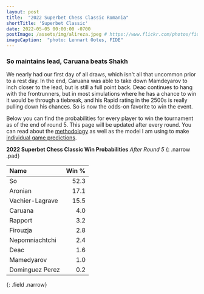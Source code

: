 ```yaml
---
layout: post
title:  "2022 Superbet Chess Classic Romania"
shortTitle: 'Superbet Classic'
date: 2022-05-05 00:00:00 -0700
postImage: /assets/img/alireza.jpeg # https://www.flickr.com/photos/fide/51782665101/in/photolist-2mTRGfH-2mF3T2E-2mFPiS8-2mGLprG-2mFPiSP-2mGHx2B-2mFraoE-2mH8cTG-2mGWPqT-2mbnW9r-2mbMGAE-2mFFqui-2mFTz2N-2mUmAc9-2mGhtwZ-2mbC9n9-2mFRHrs-2mFDYtd-2mGjizs-2mHa4JP-2mbihND-2mHccpR-2mGKNVX-2mGrZgb-2mbKy8k-2mGp2pN-2mGQHfx-2mbNKm2-2mGoSmJ-2mGoSoC-2mFRfug-2mFRfqP-2mFUBEj-2mFVCsk-2mFSnPS-2mFVCmy-2mGrg6K-2mFJEpo-2mHbFrj-2mHbFoi-2mH9npq-2mHcFF6-2mFDgYa-2mHcbab-2mK1g2L-2mGWPuF-2mH18QK-2mGZ8oD-2mGWPwE-2mGWPM4
imageCaption:  "photo: Lennart Ootes, FIDE"
---
```

<script src="https://cdn.plot.ly/plotly-latest.min.js"></script> 
<style>
    .field td {padding: 3px 3px; }
    .field th {padding: 3px 3px; }
    .narrow {width: 50%; margin: auto;}
    .post-header{
        margin-bottom: 10px;
    }
    .post-title{
        margin-bottom: 10px;
    }
    .pad{
        padding: 5px;
    }
.postImage {
  display: block;
  text-align: center;
  margin-left: auto;
  margin-right: auto;
  font-size: 12px;
  max-height: 300px;
  padding-top: 0px;
}

.postImage img {
  height: auto;
  max-height: 300px;
}

.caption {
  display: block;
  text-align: center;
  margin-left: auto;
  margin-right: auto;
  font-size: 12px;
}
</style>

### So maintains lead, Caruana beats Shakh
We nearly had our first day of all draws, which isn't all that uncommon prior to a rest day. In the end, Caruana was able to take down Mamdeyarov to inch closer to the lead, but is still a full point back. Deac continues to hang with the frontrunners, but in most simulations where he has a chance to win it would be through a tiebreak, and his Rapid rating in the 2500s is really pulling down his chances. So is now the odds-on favorite to win the event.

Below you can find the probabilities for every player to win the tournament as of the end of round 5. This page will be updated after every round. You can read about the [methodology][meth] as well as the model I am using to make [individual game predictions][model].

**2022 Superbet Chess Classic Win Probabilities**
*After Round 5*
{: .narrow .pad}

| Name            | Win % |
|:----------------|------:|
| So              |  52.3 |
| Aronian         |  17.1 |
| Vachier-Lagrave |  15.5 |
| Caruana         |   4.0 |
| Rapport         |   3.2 |
| Firouzja        |   2.8 |
| Nepomniachtchi  |   2.4 |
| Deac            |   1.6 |
| Mamedyarov      |   1.0 |
| Dominguez Perez |   0.2 |
{: .field .narrow}

<br>
<div>                            <div id="77209eef-c0b9-4b8c-b86a-de82a1f4739c" class="plotly-graph-div" style="height:100%; width:100%;"></div>            <script type="text/javascript">                                    window.PLOTLYENV=window.PLOTLYENV || {};                                    if (document.getElementById("77209eef-c0b9-4b8c-b86a-de82a1f4739c")) {                    Plotly.newPlot(                        "77209eef-c0b9-4b8c-b86a-de82a1f4739c",                        [{"hovertemplate":"Win %{y}%","legendgroup":"Firouzja","line":{"color":"#636efa","dash":"solid"},"marker":{"symbol":"circle"},"mode":"lines","name":"Firouzja","orientation":"v","showlegend":true,"x":["Pre","Round 1","Round 2","Round 3","Round 4","Round 5"],"xaxis":"x","y":[15.0,19.0,3.2,6.3,3.1,2.8],"yaxis":"y","type":"scatter"},{"hovertemplate":"Win %{y}%","legendgroup":"Caruana","line":{"color":"#EF553B","dash":"solid"},"marker":{"symbol":"circle"},"mode":"lines","name":"Caruana","orientation":"v","showlegend":true,"x":["Pre","Round 1","Round 2","Round 3","Round 4","Round 5"],"xaxis":"x","y":[14.3,11.1,15.8,7.8,6.3,4.0],"yaxis":"y","type":"scatter"},{"hovertemplate":"Win %{y}%","legendgroup":"Nepomniachtchi","line":{"color":"#00cc96","dash":"solid"},"marker":{"symbol":"circle"},"mode":"lines","name":"Nepomniachtchi","orientation":"v","showlegend":true,"x":["Pre","Round 1","Round 2","Round 3","Round 4","Round 5"],"xaxis":"x","y":[12.4,14.7,31.7,31.9,8.3,2.4],"yaxis":"y","type":"scatter"},{"hovertemplate":"Win %{y}%","legendgroup":"So","line":{"color":"#ab63fa","dash":"solid"},"marker":{"symbol":"circle"},"mode":"lines","name":"So","orientation":"v","showlegend":true,"x":["Pre","Round 1","Round 2","Round 3","Round 4","Round 5"],"xaxis":"x","y":[11.8,22.6,24.5,26.2,32.7,52.3],"yaxis":"y","type":"scatter"},{"hovertemplate":"Win %{y}%","legendgroup":"Rapport","line":{"color":"#FFA15A","dash":"solid"},"marker":{"symbol":"circle"},"mode":"lines","name":"Rapport","orientation":"v","showlegend":true,"x":["Pre","Round 1","Round 2","Round 3","Round 4","Round 5"],"xaxis":"x","y":[11.6,14.2,9.5,3.2,1.6,3.2],"yaxis":"y","type":"scatter"},{"hovertemplate":"Win %{y}%","legendgroup":"Aronian","line":{"color":"#19d3f3","dash":"solid"},"marker":{"symbol":"circle"},"mode":"lines","name":"Aronian","orientation":"v","showlegend":true,"x":["Pre","Round 1","Round 2","Round 3","Round 4","Round 5"],"xaxis":"x","y":[11.0,4.0,5.7,7.1,22.9,17.1],"yaxis":"y","type":"scatter"},{"hovertemplate":"Win %{y}%","legendgroup":"Mamedyarov","line":{"color":"#FF6692","dash":"solid"},"marker":{"symbol":"circle"},"mode":"lines","name":"Mamedyarov","orientation":"v","showlegend":true,"x":["Pre","Round 1","Round 2","Round 3","Round 4","Round 5"],"xaxis":"x","y":[9.3,2.5,0.8,3.9,2.2,1.0],"yaxis":"y","type":"scatter"},{"hovertemplate":"Win %{y}%","legendgroup":"Vachier-Lagrave","line":{"color":"#B6E880","dash":"solid"},"marker":{"symbol":"circle"},"mode":"lines","name":"Vachier-Lagrave","orientation":"v","showlegend":true,"x":["Pre","Round 1","Round 2","Round 3","Round 4","Round 5"],"xaxis":"x","y":[7.1,7.0,2.4,5.5,21.2,15.5],"yaxis":"y","type":"scatter"},{"hovertemplate":"Win %{y}%","legendgroup":"Dominguez Perez","line":{"color":"#FF97FF","dash":"solid"},"marker":{"symbol":"circle"},"mode":"lines","name":"Dominguez Perez","orientation":"v","showlegend":true,"x":["Pre","Round 1","Round 2","Round 3","Round 4","Round 5"],"xaxis":"x","y":[6.9,3.3,6.4,4.9,0.2,0.2],"yaxis":"y","type":"scatter"},{"hovertemplate":"Win %{y}%","legendgroup":"Deac","line":{"color":"#FECB52","dash":"solid"},"marker":{"symbol":"circle"},"mode":"lines","name":"Deac","orientation":"v","showlegend":true,"x":["Pre","Round 1","Round 2","Round 3","Round 4","Round 5"],"xaxis":"x","y":[0.6,1.6,0.0,3.1,1.6,1.6],"yaxis":"y","type":"scatter"}],                        {"hovermode":"x unified","legend":{"title":{"text":"Name"},"tracegroupgap":0},"margin":{"t":60},"template":{"data":{"barpolar":[{"marker":{"line":{"color":"white","width":0.5},"pattern":{"fillmode":"overlay","size":10,"solidity":0.2}},"type":"barpolar"}],"bar":[{"error_x":{"color":"rgb(36,36,36)"},"error_y":{"color":"rgb(36,36,36)"},"marker":{"line":{"color":"white","width":0.5},"pattern":{"fillmode":"overlay","size":10,"solidity":0.2}},"type":"bar"}],"carpet":[{"aaxis":{"endlinecolor":"rgb(36,36,36)","gridcolor":"white","linecolor":"white","minorgridcolor":"white","startlinecolor":"rgb(36,36,36)"},"baxis":{"endlinecolor":"rgb(36,36,36)","gridcolor":"white","linecolor":"white","minorgridcolor":"white","startlinecolor":"rgb(36,36,36)"},"type":"carpet"}],"choropleth":[{"colorbar":{"outlinewidth":1,"tickcolor":"rgb(36,36,36)","ticks":"outside"},"type":"choropleth"}],"contourcarpet":[{"colorbar":{"outlinewidth":1,"tickcolor":"rgb(36,36,36)","ticks":"outside"},"type":"contourcarpet"}],"contour":[{"colorbar":{"outlinewidth":1,"tickcolor":"rgb(36,36,36)","ticks":"outside"},"colorscale":[[0.0,"#440154"],[0.1111111111111111,"#482878"],[0.2222222222222222,"#3e4989"],[0.3333333333333333,"#31688e"],[0.4444444444444444,"#26828e"],[0.5555555555555556,"#1f9e89"],[0.6666666666666666,"#35b779"],[0.7777777777777778,"#6ece58"],[0.8888888888888888,"#b5de2b"],[1.0,"#fde725"]],"type":"contour"}],"heatmapgl":[{"colorbar":{"outlinewidth":1,"tickcolor":"rgb(36,36,36)","ticks":"outside"},"colorscale":[[0.0,"#440154"],[0.1111111111111111,"#482878"],[0.2222222222222222,"#3e4989"],[0.3333333333333333,"#31688e"],[0.4444444444444444,"#26828e"],[0.5555555555555556,"#1f9e89"],[0.6666666666666666,"#35b779"],[0.7777777777777778,"#6ece58"],[0.8888888888888888,"#b5de2b"],[1.0,"#fde725"]],"type":"heatmapgl"}],"heatmap":[{"colorbar":{"outlinewidth":1,"tickcolor":"rgb(36,36,36)","ticks":"outside"},"colorscale":[[0.0,"#440154"],[0.1111111111111111,"#482878"],[0.2222222222222222,"#3e4989"],[0.3333333333333333,"#31688e"],[0.4444444444444444,"#26828e"],[0.5555555555555556,"#1f9e89"],[0.6666666666666666,"#35b779"],[0.7777777777777778,"#6ece58"],[0.8888888888888888,"#b5de2b"],[1.0,"#fde725"]],"type":"heatmap"}],"histogram2dcontour":[{"colorbar":{"outlinewidth":1,"tickcolor":"rgb(36,36,36)","ticks":"outside"},"colorscale":[[0.0,"#440154"],[0.1111111111111111,"#482878"],[0.2222222222222222,"#3e4989"],[0.3333333333333333,"#31688e"],[0.4444444444444444,"#26828e"],[0.5555555555555556,"#1f9e89"],[0.6666666666666666,"#35b779"],[0.7777777777777778,"#6ece58"],[0.8888888888888888,"#b5de2b"],[1.0,"#fde725"]],"type":"histogram2dcontour"}],"histogram2d":[{"colorbar":{"outlinewidth":1,"tickcolor":"rgb(36,36,36)","ticks":"outside"},"colorscale":[[0.0,"#440154"],[0.1111111111111111,"#482878"],[0.2222222222222222,"#3e4989"],[0.3333333333333333,"#31688e"],[0.4444444444444444,"#26828e"],[0.5555555555555556,"#1f9e89"],[0.6666666666666666,"#35b779"],[0.7777777777777778,"#6ece58"],[0.8888888888888888,"#b5de2b"],[1.0,"#fde725"]],"type":"histogram2d"}],"histogram":[{"marker":{"line":{"color":"white","width":0.6}},"type":"histogram"}],"mesh3d":[{"colorbar":{"outlinewidth":1,"tickcolor":"rgb(36,36,36)","ticks":"outside"},"type":"mesh3d"}],"parcoords":[{"line":{"colorbar":{"outlinewidth":1,"tickcolor":"rgb(36,36,36)","ticks":"outside"}},"type":"parcoords"}],"pie":[{"automargin":true,"type":"pie"}],"scatter3d":[{"line":{"colorbar":{"outlinewidth":1,"tickcolor":"rgb(36,36,36)","ticks":"outside"}},"marker":{"colorbar":{"outlinewidth":1,"tickcolor":"rgb(36,36,36)","ticks":"outside"}},"type":"scatter3d"}],"scattercarpet":[{"marker":{"colorbar":{"outlinewidth":1,"tickcolor":"rgb(36,36,36)","ticks":"outside"}},"type":"scattercarpet"}],"scattergeo":[{"marker":{"colorbar":{"outlinewidth":1,"tickcolor":"rgb(36,36,36)","ticks":"outside"}},"type":"scattergeo"}],"scattergl":[{"marker":{"colorbar":{"outlinewidth":1,"tickcolor":"rgb(36,36,36)","ticks":"outside"}},"type":"scattergl"}],"scattermapbox":[{"marker":{"colorbar":{"outlinewidth":1,"tickcolor":"rgb(36,36,36)","ticks":"outside"}},"type":"scattermapbox"}],"scatterpolargl":[{"marker":{"colorbar":{"outlinewidth":1,"tickcolor":"rgb(36,36,36)","ticks":"outside"}},"type":"scatterpolargl"}],"scatterpolar":[{"marker":{"colorbar":{"outlinewidth":1,"tickcolor":"rgb(36,36,36)","ticks":"outside"}},"type":"scatterpolar"}],"scatter":[{"marker":{"colorbar":{"outlinewidth":1,"tickcolor":"rgb(36,36,36)","ticks":"outside"}},"type":"scatter"}],"scatterternary":[{"marker":{"colorbar":{"outlinewidth":1,"tickcolor":"rgb(36,36,36)","ticks":"outside"}},"type":"scatterternary"}],"surface":[{"colorbar":{"outlinewidth":1,"tickcolor":"rgb(36,36,36)","ticks":"outside"},"colorscale":[[0.0,"#440154"],[0.1111111111111111,"#482878"],[0.2222222222222222,"#3e4989"],[0.3333333333333333,"#31688e"],[0.4444444444444444,"#26828e"],[0.5555555555555556,"#1f9e89"],[0.6666666666666666,"#35b779"],[0.7777777777777778,"#6ece58"],[0.8888888888888888,"#b5de2b"],[1.0,"#fde725"]],"type":"surface"}],"table":[{"cells":{"fill":{"color":"rgb(237,237,237)"},"line":{"color":"white"}},"header":{"fill":{"color":"rgb(217,217,217)"},"line":{"color":"white"}},"type":"table"}]},"layout":{"annotationdefaults":{"arrowhead":0,"arrowwidth":1},"autotypenumbers":"strict","coloraxis":{"colorbar":{"outlinewidth":1,"tickcolor":"rgb(36,36,36)","ticks":"outside"}},"colorscale":{"diverging":[[0.0,"rgb(103,0,31)"],[0.1,"rgb(178,24,43)"],[0.2,"rgb(214,96,77)"],[0.3,"rgb(244,165,130)"],[0.4,"rgb(253,219,199)"],[0.5,"rgb(247,247,247)"],[0.6,"rgb(209,229,240)"],[0.7,"rgb(146,197,222)"],[0.8,"rgb(67,147,195)"],[0.9,"rgb(33,102,172)"],[1.0,"rgb(5,48,97)"]],"sequential":[[0.0,"#440154"],[0.1111111111111111,"#482878"],[0.2222222222222222,"#3e4989"],[0.3333333333333333,"#31688e"],[0.4444444444444444,"#26828e"],[0.5555555555555556,"#1f9e89"],[0.6666666666666666,"#35b779"],[0.7777777777777778,"#6ece58"],[0.8888888888888888,"#b5de2b"],[1.0,"#fde725"]],"sequentialminus":[[0.0,"#440154"],[0.1111111111111111,"#482878"],[0.2222222222222222,"#3e4989"],[0.3333333333333333,"#31688e"],[0.4444444444444444,"#26828e"],[0.5555555555555556,"#1f9e89"],[0.6666666666666666,"#35b779"],[0.7777777777777778,"#6ece58"],[0.8888888888888888,"#b5de2b"],[1.0,"#fde725"]]},"colorway":["#1F77B4","#FF7F0E","#2CA02C","#D62728","#9467BD","#8C564B","#E377C2","#7F7F7F","#BCBD22","#17BECF"],"font":{"color":"rgb(36,36,36)"},"geo":{"bgcolor":"white","lakecolor":"white","landcolor":"white","showlakes":true,"showland":true,"subunitcolor":"white"},"hoverlabel":{"align":"left"},"hovermode":"closest","mapbox":{"style":"light"},"paper_bgcolor":"white","plot_bgcolor":"white","polar":{"angularaxis":{"gridcolor":"rgb(232,232,232)","linecolor":"rgb(36,36,36)","showgrid":false,"showline":true,"ticks":"outside"},"bgcolor":"white","radialaxis":{"gridcolor":"rgb(232,232,232)","linecolor":"rgb(36,36,36)","showgrid":false,"showline":true,"ticks":"outside"}},"scene":{"xaxis":{"backgroundcolor":"white","gridcolor":"rgb(232,232,232)","gridwidth":2,"linecolor":"rgb(36,36,36)","showbackground":true,"showgrid":false,"showline":true,"ticks":"outside","zeroline":false,"zerolinecolor":"rgb(36,36,36)"},"yaxis":{"backgroundcolor":"white","gridcolor":"rgb(232,232,232)","gridwidth":2,"linecolor":"rgb(36,36,36)","showbackground":true,"showgrid":false,"showline":true,"ticks":"outside","zeroline":false,"zerolinecolor":"rgb(36,36,36)"},"zaxis":{"backgroundcolor":"white","gridcolor":"rgb(232,232,232)","gridwidth":2,"linecolor":"rgb(36,36,36)","showbackground":true,"showgrid":false,"showline":true,"ticks":"outside","zeroline":false,"zerolinecolor":"rgb(36,36,36)"}},"shapedefaults":{"fillcolor":"black","line":{"width":0},"opacity":0.3},"ternary":{"aaxis":{"gridcolor":"rgb(232,232,232)","linecolor":"rgb(36,36,36)","showgrid":false,"showline":true,"ticks":"outside"},"baxis":{"gridcolor":"rgb(232,232,232)","linecolor":"rgb(36,36,36)","showgrid":false,"showline":true,"ticks":"outside"},"bgcolor":"white","caxis":{"gridcolor":"rgb(232,232,232)","linecolor":"rgb(36,36,36)","showgrid":false,"showline":true,"ticks":"outside"}},"title":{"x":0.05},"xaxis":{"automargin":true,"gridcolor":"rgb(232,232,232)","linecolor":"rgb(36,36,36)","showgrid":false,"showline":true,"ticks":"outside","title":{"standoff":15},"zeroline":false,"zerolinecolor":"rgb(36,36,36)"},"yaxis":{"automargin":true,"gridcolor":"rgb(232,232,232)","linecolor":"rgb(36,36,36)","showgrid":false,"showline":true,"ticks":"outside","title":{"standoff":15},"zeroline":false,"zerolinecolor":"rgb(36,36,36)"}}},"title":{"text":"Probability of Winning by Round"},"xaxis":{"anchor":"y","domain":[0.0,1.0],"title":{"text":"Round"}},"yaxis":{"anchor":"x","domain":[0.0,1.0],"range":[0,100],"title":{"text":"Win %"}}},                        {"responsive": true}                    )                };                            </script>        </div>
<br>

Firouzja was the slight favorite to before the tournament started, but Wesley So is the favorite after five rounds.

To be notified when this page is updated follow me on [Twitter][twit], and let me know what you'd like to see on this page!


[gct]: https://grandchesstour.org/2022-grand-chess-tour/2022-superbet-chess-classic
[meth]: https://pawnalyze.com/tournament/2022/02/21/nakamura-likely-to-qualify-for-candidates-2022.html
[model]: https://pawnalyze.com/tournament/2022/02/27/Elo-Rating-Accuracy-Is-Machine-Learning-Better.html
[twit]: https://twitter.com/pawnalyze